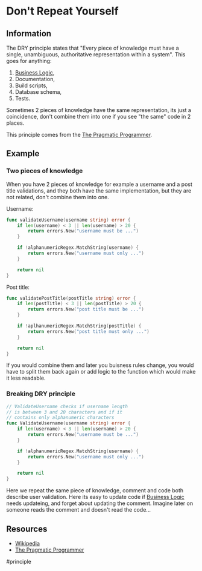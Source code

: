 # Don't Repeat Yourself

## Information

The DRY principle states that "Every piece of knowledge must have a single, unambiguous, authoritative representation within a system". This goes for anything:
1. [Business Logic](https://github.com/vimcki/design-principles/blob/master/Business%20Logic.md),
1. Documentation,
1. Build scripts,
1. Database schema,
1. Tests.

Sometimes 2 pieces of knowledge have the same representation, its just a coincidence, don't combine them into one if you see "the same" code in 2 places.

This principle comes from the [The Pragmatic Programmer](https://pragprog.com/titles/tpp20/the-pragmatic-programmer-20th-anniversary-edition/).

## Example

### Two pieces of knowledge

When you have 2 pieces of knowledge for example a username and a post title validations, and they both have the same implementation, but they are not related, don't combine them into one.

Username:

```go
func validateUsername(username string) error {
	if len(username) < 3 || len(username) > 20 {
		return errors.New("username must be ...")
	}

	if !alphanumericRegex.MatchString(username) {
		return errors.New("username must only ...")
	}

	return nil
}
```

Post title:

```go
func validatePostTitle(postTitle string) error {
	if len(postTitle) < 3 || len(postTitle) > 20 {
		return errors.New("post title must be ...")
	}

	if !aplhanumericRegex.MatchString(postTitle) {
		return errors.New("post title must only ...")
	}

	return nil
}
```

If you would combine them and later you buisness rules change, you would have to split them back again or add logic to the function which would make it less readable.

### Breaking DRY principle

```go
// ValidateUsername checks if username length 
// is between 3 and 20 characters and if it 
// contains only alphanumeric characters
func ValidateUsername(username string) error {
	if len(username) < 3 || len(username) > 20 {
		return errors.New("username must be ...")
	}

	if !alphanumericRegex.MatchString(username) {
		return errors.New("username must only ...")
	}

	return nil
}
```

Here we repeat the same piece of knowledge, comment and code both describe user validation. Here its easy to update code if [Business Logic](https://github.com/vimcki/design-principles/blob/master/Business%20Logic.md) needs updateing, and forget about updating the comment. Imagine later on someone reads the comment and doesn't read the code...

## Resources

- [Wikipedia](https://en.wikipedia.org/wiki/Don%27t_repeat_yourself)
- [The Pragmatic Programmer](https://pragprog.com/titles/tpp20/the-pragmatic-programmer-20th-anniversary-edition/)

#principle
